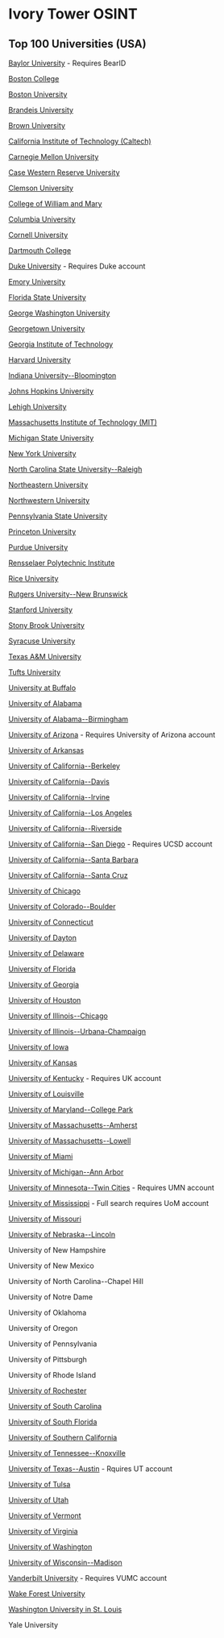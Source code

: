 # Ivory Tower OSINT

## Top 100 Universities (USA)

[Baylor University](https://www1.baylor.edu/directory/) - Requires BearID

[Boston College](https://services.bc.edu/publicdirectorysearch/search!displayInput.action) 

[Boston University](https://www.bu.edu/directory/)

[Brandeis University](https://www.brandeis.edu/directory/search) 

[Brown University](https://directory.brown.edu/)

[California Institute of Technology (Caltech)](https://directory.caltech.edu/)

[Carnegie Mellon University](https://directory.andrew.cmu.edu/)

[Case Western Reserve University](https://webapps.case.edu/directory/)

[Clemson University](https://my.clemson.edu/#/directory)

[College of William and Mary](https://directory.wm.edu/people/)

[Columbia University](https://directory.columbia.edu/people/)

[Cornell University](https://www.cornell.edu/search/?tab=people)

[Dartmouth College](https://home.dartmouth.edu/directory)

[Duke University](https://shib.oit.duke.edu/idp/authn/external?conversation=e2s1) - Requires Duke account

[Emory University](https://directory.service.emory.edu/) 

[Florida State University](https://apps.its.fsu.edu/Directory/Directory.html)

[George Washington University](https://my.gwu.edu/mod/directory/)

[Georgetown University](https://contact.georgetown.edu/)

[Georgia Institute of Technology](https://directory.gatech.edu/)

[Harvard University](https://www.directory.harvard.edu/)

[Indiana University--Bloomington](https://directory.iu.edu/)

[Johns Hopkins University](https://publichealth.jhu.edu/faculty/directory/list?display_type=table)

[Lehigh University](https://www.lehigh.edu/cgi-bin/ldapsearch/ldapsearch.pl)

[Massachusetts Institute of Technology (MIT)](https://web.mit.edu/directory/)

[Michigan State University](https://search.msu.edu/)

[New York University](https://www.stern.nyu.edu/faculty/search_name_form)

[North Carolina State University--Raleigh](https://directory.ncsu.edu/)

[Northeastern University](https://coe.northeastern.edu/faculty-staff-directory/)

[Northwestern University](https://directory.northwestern.edu/search)

[Pennsylvania State University](https://directory.psu.edu/)

[Princeton University](https://www.princeton.edu/search/people-advanced)

[Purdue University](https://www.purdue.edu/directory/)

[Rensselaer Polytechnic Institute](https://directory.rpi.edu/)

[Rice University](https://profiles.rice.edu/)

[Rutgers University--New Brunswick](https://search.rutgers.edu/people)

[Stanford University](https://stanfordwho.stanford.edu/people)

[Stony Brook University](https://www.stonybrook.edu/search/people/)

[Syracuse University](https://soe.syr.edu/about/directory/)

[Texas A&M University](https://directory.tamu.edu/)

[Tufts University](https://directory.tufts.edu/)

[University at Buffalo](https://www.buffalo.edu/search/search.html?)

[University of Alabama](https://www.ua.edu/search)

[University of Alabama--Birmingham](https://library.uab.edu/about/staff-directory)

[University of Arizona](https://shibboleth.arizona.edu/idp/profile/cas/login?execution=e1s2) - Requires University of Arizona account

[University of Arkansas](https://directory.uark.edu/)

[University of California--Berkeley](https://www.berkeley.edu/directory/)

[University of California--Davis](https://org.ucdavis.edu/directory-search/#/home)

[University of California--Irvine](https://directory.uci.edu/)

[University of California--Los Angeles](https://directory.ucla.edu/)

[University of California--Riverside](https://profiles.ucr.edu/app/home)

[University of California--San Diego](https://blink.ucsd.edu/technology/help-desk/directory/printed-directory/index.html) - Requires UCSD account

[University of California--Santa Barbara](https://www.ucsb.edu/directory)

[University of California--Santa Cruz](https://campusdirectory.ucsc.edu/)

[University of Chicago](https://directory.uchicago.edu/)

[University of Colorado--Boulder](https://www.colorado.edu/search)

[University of Connecticut](https://phonebook.uconn.edu/)

[University of Dayton](https://udayton.edu/directory/index.php)

[University of Delaware](https://udapps.nss.udel.edu/directory/search)

[University of Florida](https://directory.ufl.edu/)

[University of Georgia](https://peoplesearch.uga.edu/)

[University of Houston](https://www.uh.edu/directory/)

[University of Illinois--Chicago](https://www.uic.edu/apps/departments-az/search)

[University of Illinois--Urbana-Champaign](https://directory.illinois.edu/search)

[University of Iowa](https://iam.uiowa.edu/whitepages/search/people)

[University of Kansas](https://directory.ku.edu/)

[University of Kentucky](https://directory.uky.edu/) - Requires UK account

[University of Louisville](https://louisville.edu/find.html)

[University of Maryland--College Park](https://academiccatalog.umd.edu/graduate/faculty/)

[University of Massachusetts--Amherst](https://www.umass.edu/peoplefinder/)

[University of Massachusetts--Lowell](https://www.uml.edu/search/?type=people)

[University of Miami](https://people.miami.edu/)

[University of Michigan--Ann Arbor](https://mcommunity.umich.edu/)

[University of Minnesota--Twin Cities](https://usearch.umn.edu/) - Requires UMN account

[University of Mississippi](https://olemiss.edu/people/) - Full search requires UoM account

[University of Missouri](https://missouri.edu/directory/)

[University of Nebraska--Lincoln](https://directory.unl.edu/)

University of New Hampshire

University of New Mexico

University of North Carolina--Chapel Hill

University of Notre Dame

University of Oklahoma

University of Oregon

University of Pennsylvania

University of Pittsburgh

University of Rhode Island

[University of Rochester](https://onlinedirectory.ur.rochester.edu/)

[University of South Carolina](https://sc.edu/about/directory/)

[University of South Florida](https://directory.usf.edu/#)

[University of Southern California](https://uscdirectory.usc.edu/web/directory/faculty-staff/)

[University of Tennessee--Knoxville](https://directory.utk.edu/)

[University of Texas--Austin](https://enterprise.login.utexas.edu/idp/profile/SAML2/Redirect/SSO?execution=e1s2) - Rquires UT account

[University of Tulsa](https://utulsa.edu/faculty/)

[University of Utah](https://staffcouncil.utah.edu/people-directory/)

[University of Vermont](https://www.uvm.edu/directory)

[University of Virginia](https://publicsearch.people.virginia.edu/)

[University of Washington](https://directory.uw.edu/)

[University of Wisconsin--Madison](https://www.wisc.edu/directories/)

[Vanderbilt University](https://peoplefinder.app.vumc.org/cdb/) - Requires VUMC account

[Wake Forest University](https://peoplesearch.wfu.edu/)

[Washington University in St. Louis](https://wustl.edu/directory/)

Yale University
